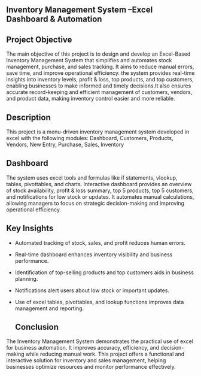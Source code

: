 ## Inventory Management System –Excel Dashboard & Automation

##  Project Objective  
The main objective of this project is to design and develop an Excel-Based Inventory Management System that simplifies and automates stock management, purchase, and sales tracking.
It aims to reduce manual errors, save time, and improve operational efficiency.
the system provides real-time insights into inventory levels, profit & loss, top products, and top customers, enabling businesses to make informed and timely decisions.It also ensures accurate record-keeping and efficient management of customers, vendors, and product data, making inventory control easier and more reliable.

  ## Description
This project is a menu-driven inventory management system developed in excel with the following modules:
Dashboard,
Customers,
Products,
Vendors,
New Entry,
Purchase,
Sales,
Inventory

## Dashboard



The system uses excel tools and formulas like if statements, vlookup, tables, pivottables, and charts.
Interactive dashboard provides an overview of stock availability, profit & loss summary, top 5 products, top 5 customers, and notifications for low stock or updates.
It automates manual calculations, allowing managers to focus on strategic decision-making and improving operational efficiency.

## Key Insights

- Automated tracking of stock, sales, and profit reduces human errors.
- Real-time dashboard enhances inventory visibility and business performance.
- Identification of top-selling products and top customers aids in business planning.
- Notifications alert users about low stock or important updates.
- Use of excel tables, pivottables, and lookup functions improves data management and reporting.


  ## Conclusion

The Inventory Management System demonstrates the practical use of excel for business automation.
It improves accuracy, efficiency, and decision-making while reducing manual work.
This project offers a functional and interactive solution for inventory and sales management, helping businesses optimize resources and monitor performance effectively.



